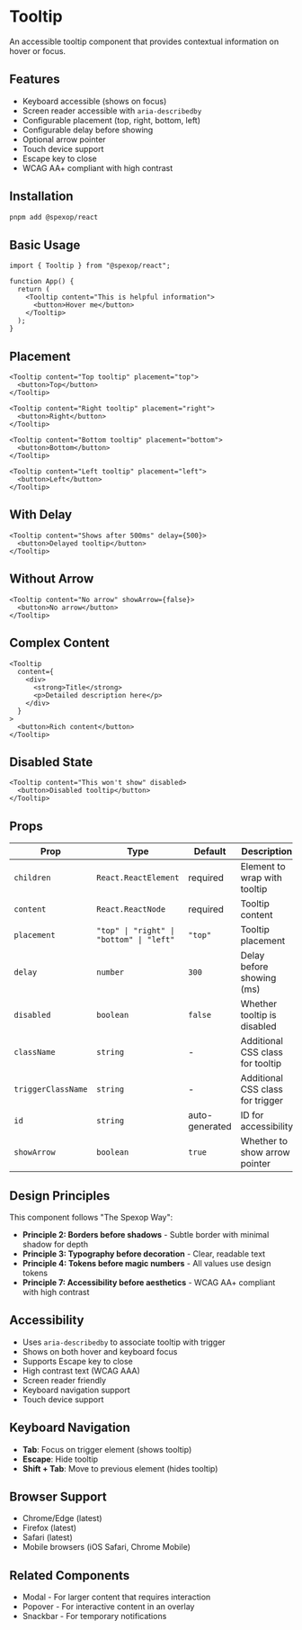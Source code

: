 # Tooltip

An accessible tooltip component that provides contextual information on hover or focus.

## Features

- Keyboard accessible (shows on focus)
- Screen reader accessible with `aria-describedby`
- Configurable placement (top, right, bottom, left)
- Configurable delay before showing
- Optional arrow pointer
- Touch device support
- Escape key to close
- WCAG AA+ compliant with high contrast

## Installation

```bash
pnpm add @spexop/react
```

## Basic Usage

```tsx
import { Tooltip } from "@spexop/react";

function App() {
  return (
    <Tooltip content="This is helpful information">
      <button>Hover me</button>
    </Tooltip>
  );
}
```

## Placement

```tsx
<Tooltip content="Top tooltip" placement="top">
  <button>Top</button>
</Tooltip>

<Tooltip content="Right tooltip" placement="right">
  <button>Right</button>
</Tooltip>

<Tooltip content="Bottom tooltip" placement="bottom">
  <button>Bottom</button>
</Tooltip>

<Tooltip content="Left tooltip" placement="left">
  <button>Left</button>
</Tooltip>
```

## With Delay

```tsx
<Tooltip content="Shows after 500ms" delay={500}>
  <button>Delayed tooltip</button>
</Tooltip>
```

## Without Arrow

```tsx
<Tooltip content="No arrow" showArrow={false}>
  <button>No arrow</button>
</Tooltip>
```

## Complex Content

```tsx
<Tooltip 
  content={
    <div>
      <strong>Title</strong>
      <p>Detailed description here</p>
    </div>
  }
>
  <button>Rich content</button>
</Tooltip>
```

## Disabled State

```tsx
<Tooltip content="This won't show" disabled>
  <button>Disabled tooltip</button>
</Tooltip>
```

## Props

| Prop | Type | Default | Description |
|------|------|---------|-------------|
| `children` | `React.ReactElement` | required | Element to wrap with tooltip |
| `content` | `React.ReactNode` | required | Tooltip content |
| `placement` | `"top" \| "right" \| "bottom" \| "left"` | `"top"` | Tooltip placement |
| `delay` | `number` | `300` | Delay before showing (ms) |
| `disabled` | `boolean` | `false` | Whether tooltip is disabled |
| `className` | `string` | - | Additional CSS class for tooltip |
| `triggerClassName` | `string` | - | Additional CSS class for trigger |
| `id` | `string` | auto-generated | ID for accessibility |
| `showArrow` | `boolean` | `true` | Whether to show arrow pointer |

## Design Principles

This component follows "The Spexop Way":

- **Principle 2: Borders before shadows** - Subtle border with minimal shadow for depth
- **Principle 3: Typography before decoration** - Clear, readable text
- **Principle 4: Tokens before magic numbers** - All values use design tokens
- **Principle 7: Accessibility before aesthetics** - WCAG AA+ compliant with high contrast

## Accessibility

- Uses `aria-describedby` to associate tooltip with trigger
- Shows on both hover and keyboard focus
- Supports Escape key to close
- High contrast text (WCAG AAA)
- Screen reader friendly
- Keyboard navigation support
- Touch device support

## Keyboard Navigation

- **Tab**: Focus on trigger element (shows tooltip)
- **Escape**: Hide tooltip
- **Shift + Tab**: Move to previous element (hides tooltip)

## Browser Support

- Chrome/Edge (latest)
- Firefox (latest)
- Safari (latest)
- Mobile browsers (iOS Safari, Chrome Mobile)

## Related Components

- Modal - For larger content that requires interaction
- Popover - For interactive content in an overlay
- Snackbar - For temporary notifications
